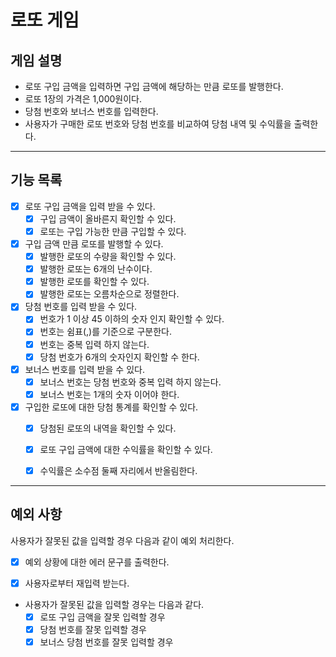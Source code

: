 # 로또 게임

## 게임 설명
- 로또 구입 금액을 입력하면 구입 금액에 해당하는 만큼 로또를 발행한다.
- 로또 1장의 가격은 1,000원이다.
- 당첨 번호와 보너스 번호를 입력한다.
- 사용자가 구매한 로또 번호와 당첨 번호를 비교하여 당첨 내역 및 수익률을 출력한다.


---
## 기능 목록
- [x] 로또 구입 금액을 입력 받을 수 있다.
  - [x] 구입 금액이 올바른지 확인할 수 있다.
  - [x] 로또는 구입 가능한 만큼 구입할 수 있다.
- [x] 구입 금액 만큼 로또를 발행할 수 있다.
  - [x] 발행한 로또의 수량을 확인할 수 있다.
  - [x] 발행한 로또는 6개의 난수이다.
  - [x] 발행한 로또를 확인할 수 있다.
  - [x] 발행한 로또는 오름차순으로 정렬한다.
- [x] 당첨 번호를 입력 받을 수 있다.
  - [x] 번호가 1 이상 45 이하의 숫자 인지 확인할 수 있다.
  - [x] 번호는 쉼표(,)를 기준으로 구분한다.
  - [x] 번호는 중복 입력 하지 않는다.
  - [x] 당첨 번호가 6개의 숫자인지 확인할 수 한다.
- [x] 보너스 번호를 입력 받을 수 있다.
  - [x] 보너스 번호는 당첨 번호와 중복 입력 하지 않는다.
  - [x] 보너스 번호는 1개의 숫자 이어야 한다.
- [x] 구입한 로또에 대한 당첨 통계를 확인할 수 있다.
  - [x] 당첨된 로또의 내역을 확인할 수 있다.
  - [x] 로또 구입 금액에 대한 수익률을 확인할 수 있다.
  - [x] 수익률은 소수점 둘째 자리에서 반올림한다.


---

## 예외 사항
사용자가 잘못된 값을 입력할 경우 다음과 같이 예외 처리한다.
- [x] 예외 상황에 대한 에러 문구를 출력한다.
- [x] 사용자로부터 재입력 받는다.


- 사용자가 잘못된 값을 입력할 경우는 다음과 같다.
  - [x] 로또 구입 금액을 잘못 입력할 경우
  - [x] 당첨 번호를 잘못 입력할 경우
  - [x] 보너스 당첨 번호를 잘못 입력할 경우